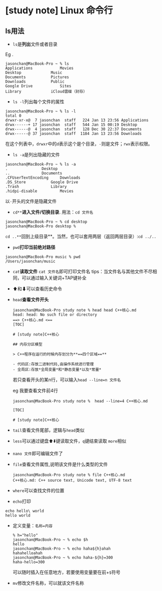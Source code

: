 # [study note] Linux 命令行

## ls用法

- `ls`是**列出**文件或者目录

Eg .

````
jasonchan@MacBook-Pro ~ % ls
Applications			Movies
Desktop				Music
Documents			Pictures
Downloads			Public
Google Drive			Sites
Library				iCloud雲碟（封存）
````

- `ls -l`列出每个文件的属性

````
jasonchan@MacBook-Pro ~ % ls -l
total 0
drwxr-xr-x@  7 jasonchan  staff   224 Jan 13 23:56 Applications
drwx------+ 17 jasonchan  staff   544 Jan 15 00:19 Desktop
drwx------@  4 jasonchan  staff   128 Dec 30 22:37 Documents
drwx------@ 37 jasonchan  staff  1184 Jan 13 23:56 Downloads
````

在这个列表中，`drwxr`中的`d`表示这个是个目录，`-`则是文件；`rwx`表示权限。 

- `ls -a`是列出隐藏的文件

````
jasonchan@MacBook-Pro ~ % ls -a
.				Desktop
..				Documents
.CFUserTextEncoding		Downloads
.DS_Store			Google Drive
.Trash				Library
.hidpi-disable			Movies
````

以`·`开头的文件是隐藏文件

- `cd**`**进入文件/切换目录**. 用法：`cd 文件名`

```
jasonchan@MacBook-Pro ~ % cd desktop
jasonchan@MacBook-Pro desktop % 
```

`cd ..**`回到上级目录**。当然，也可以套用两层（返回两层目录）:`cd ../..`

- `pwd`**打印当前绝对路径**

````
jasonchan@MacBook-Pro music % pwd
/Users/jasonchan/music
````

- `cat`**读取文件** `cat 文件名`即可打印文件名
  tips：当文件名与其他文件不尽相同，可以通过输入关键词+TAP键补全

- ⬆和⬇可以查看历史命令

- `head`**查看文件开头**

  ```
  jasonchan@MacBook-Pro study note % head head C++核心.md
  head: head: No such file or directory
  ==> C++核心.md <==
  [TOC]
  
  # [study note]C++核心
  
  ## 内存分区模型
  
  > C++程序在运行的时候内存划分为**==四个区域==**
  
  - 代码区:存放二进制代码,由操作系统进行管理
  - 全局区:存放*全局变量*和*静态变量*以及*常量*
  ```

  若只查看开头的某n行，可以输入`head --line=n 文件名`

  eg 我要查看文件前4行

  ```
  jasonchan@MacBook-Pro study note %  head --line=4 C++核心.md
  
  [TOC]
  
  # [study note]C++核心 
  ```

- `tail`查看文件尾部，逻辑与`head`类似

- `less`可以通过键盘⬆️⬇️键读取文件，`q`键结束读取
  `more`相似

- `nano 文件`即可编辑文件了

- `file`查看文件属性,说明该文件是什么类型的文件 

  ```
  jasonchan@MacBook-Pro study note % file C++核心.md 
  C++核心.md: C++ source text, Unicode text, UTF-8 text
  ```

- `where`可以查找文件的位置
- `echo`打印

```
echo hello\ world
hello world
```

- 定义变量：`名称=内容`
  ```
  % h="hello"
  jasonchan@MacBook-Pro ~ % echo $h
  hello
  jasonchan@MacBook-Pro ~ % echo haha${h}ahah
  hahahelloahah
  jasonchan@MacBook-Pro ~ % echo haha-${h}=300
  haha-hello=300
  ```

  可以随时插入在任意地方，若要使用变量要在前+`$`符号

- `mv`修改文件名称，可以就该文件名称